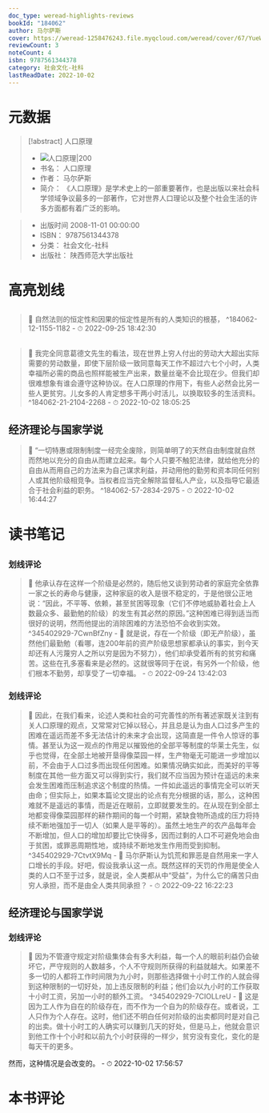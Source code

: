 ```yaml
---
doc_type: weread-highlights-reviews
bookId: "184062"
author: 马尔萨斯
cover: https://weread-1258476243.file.myqcloud.com/weread/cover/67/YueWen_184062/t7_YueWen_184062.jpg
reviewCount: 3
noteCount: 4
isbn: 9787561344378
category: 社会文化-社科
lastReadDate: 2022-10-02
---
```

# 元数据
> [!abstract] 人口原理
> - ![ 人口原理|200](https://weread-1258476243.file.myqcloud.com/weread/cover/67/YueWen_184062/t7_YueWen_184062.jpg)
> - 书名： 人口原理
> - 作者： 马尔萨斯
> - 简介： 《人口原理》是学术史上的一部重要著作，也是出版以来社会科学领域争议最多的一部著作，它对世界人口理论以及整个社会生活的许多方面都有着广泛的影响。

> - 出版时间 2008-11-01 00:00:00
> - ISBN： 9787561344378
> - 分类： 社会文化-社科
> - 出版社： 陕西师范大学出版社

# 高亮划线

## 


> 📌 自然法则的恒定性和因果的恒定性是所有的人类知识的根基， ^184062-12-1155-1182
    - ⏱ 2022-09-25 18:42:30 
## 


> 📌 我完全同意葛德文先生的看法，现在世界上穷人付出的劳动大大超出实际需要的劳动数量，即使下层阶级一致同意每天工作不超过六七个小时，人类幸福所必需的商品也照样能被生产出来，数量丝毫不会比现在少。但我们却很难想象有谁会遵守这种协议。在人口原理的作用下，有些人必然会比另一些人更贫穷。儿女多的人肯定想多干两小时活儿，以换取较多的生活资料。 ^184062-21-2104-2268
    - ⏱ 2022-10-02 18:05:25 
## 经济理论与国家学说 


> 📌 “一切特惠或限制制度一经完全废除，则简单明了的天然自由制度就自然而然地以充分的自由从而建立起来。每个人只要不触犯法律，就给他充分的自由从而用自己的方法来为自己谋求利益，并动用他的勤劳和资本同任何别人或其他阶级相竞争。当权者应当完全解除监督私人产业，以及指导它最适合于社会利益的职务。 ^184062-57-2834-2975
    - ⏱ 2022-10-02 16:44:27 
 
# 读书笔记

## 

### 划线评论
> 📌 他承认存在这样一个阶级是必然的，随后他又谈到劳动者的家庭完全依靠一家之长的寿命与健康，这种家庭的收入是很不稳定的，于是他很公正地说：“因此，不平等、依赖，甚至贫困等现象（它们不停地威胁着社会上人数最众多、最勤勉的阶级）的发生有其必然的原因。”这种困难已得到适当而很好的说明，然而他提出的消除困难的方法恐怕不会收到实效。  ^345402929-7CwnBfZny
    - 💭 就是说，存在一个阶级（即无产阶级），虽然他们最勤勉（看哪，连200年前的资产阶级思想家都承认的事实，到今天却还有人污蔑穷人之所以穷是因为不努力），他们却承受着所有的贫穷和痛苦。这些在孔多塞看来是必然的。这就很等同于在说，有另外一个阶级，他们根本不勤劳，却享受了一切幸福。
    - ⏱ 2022-09-24 13:42:03

### 划线评论
> 📌 因此，在我们看来，论述人类和社会的可完善性的所有著述家既关注到有关人口原理的观点，又常常对它掉以轻心，并且总是认为由人口过多产生的困难在遥远而差不多无法估计的未来才会出现，这简直是一件令人惊讶的事情。甚至认为这一观点的作用足以摧毁他的全部平等制度的华莱士先生，似乎也觉得，在全部土地被开垦得像菜园一样，生产物毫无可能进一步增加以前，不会由于人口过多而出现任何困难。如果情况确实如此，而美好的平等制度在其他一些方面又可以得到实行，我们就不应当因为预计在遥远的未来会发生困难而压制追求这个制度的热情。一件如此遥远的事情完全可以听天由命；但实际上，如果本篇论文提出的论点有充分根据的话，那么，这种困难就不是遥远的事情，而是近在眼前，立即就要发生的。在从现在到全部土地都变得像菜园那样的耕作期间的每一个时期，紧缺食物所造成的压力将持续不断地强加于一切人（如果人是平等的）。虽然土地生产的农产品每年会不断增加，但人口的增加却要比它快得多，因而过剩的人口不可避免地会由于贫困，或罪恶周期性地，或持续不断地发生作用而受到抑制。  ^345402929-7CtvtX9Mq
    - 💭 马尔萨斯认为饥荒和罪恶是自然用来一字人口增长的手段。好吧，假设我承认这一点。既然这样的天罚的作用是使全人类的人口不至于过多，就是说，全人类都从中“受益”，为什么它的痛苦只由穷人承担，而不是由全人类共同承担？
    - ⏱ 2022-09-22 16:22:23
   
## 经济理论与国家学说 

### 划线评论
> 📌 因为不管遵守规定对阶级集体会有多大利益，每一个人的眼前利益仍会破坏它，严守规则的人数越多，个人不守规则所获得的利益就越大。如果差不多一切的人都将工作时间限为九小时，则那些选择做十小时工作的人就会得到这种限制的一切好处，加上违反限制的利益；他们会以九小时的工作获取十小时工资，另加一小时的额外工资。  ^345402929-7CIOLLreU
    - 💭 这是因为工人作为自在的阶级存在，而不作为一个自为的阶级存在。或者说，工人只作为个人存在。这时，他们还不明白任何对阶级的出卖都同时是对自己的出卖。做十小时工的人确实可以赚到几天的好处，但是马上，他就会意识到他工作十个小时和以前九个小时获得的一样少，贫穷没有变化，变化的是每天干的更多。

然而，这种情况是会改变的。
    - ⏱ 2022-10-02 17:56:57
   
# 本书评论

